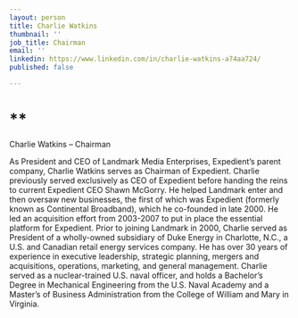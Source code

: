 ```yaml
---
layout: person
title: Charlie Watkins
thumbnail: ''
job_title: Chairman
email: ''
linkedin: https://www.linkedin.com/in/charlie-watkins-a74aa724/
published: false

---
```

# **

Charlie Watkins – Chairman

As President and CEO of Landmark Media Enterprises, Expedient’s parent company, Charlie Watkins serves as Chairman of Expedient. Charlie previously served exclusively as CEO of Expedient before handing the reins to current Expedient CEO Shawn McGorry. He helped Landmark enter and then oversaw new businesses, the first of which was Expedient (formerly known as Continental Broadband), which he co-founded in late 2000. He led an acquisition effort from 2003-2007 to put in place the essential platform for Expedient. Prior to joining Landmark in 2000, Charlie served as President of a wholly-owned subsidiary of Duke Energy in Charlotte, N.C., a U.S. and Canadian retail energy services company. He has over 30 years of experience in executive leadership, strategic planning, mergers and acquisitions, operations, marketing, and general management. Charlie served as a nuclear-trained U.S. naval officer, and holds a Bachelor’s Degree in Mechanical Engineering from the U.S. Naval Academy and a Master’s of Business Administration from the College of William and Mary in Virginia.
